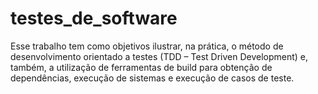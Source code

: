 # testes_de_software
Esse trabalho tem como objetivos ilustrar, na prática, o método de desenvolvimento orientado a testes (TDD – Test Driven Development) e, também, a utilização de ferramentas de build para obtenção de dependências, execução de sistemas e execução de casos de teste.
